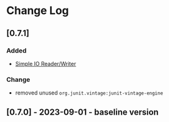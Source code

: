# Change Log

## [0.7.1]

### Added
- [Simple IO Reader/Writer](changelog/a001.md)

### Change
- removed unused `org.junit.vintage:junit-vintage-engine`

## [0.7.0] - 2023-09-01 - baseline version